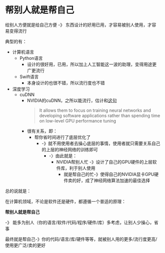 # 帮别人就是帮自己

给别人方便就是给自己方便 -》 东西设计的好用已用，才容易被别人使用，才容易变得流行

典型的有：

* 计算机语言
  * Python语言
    * 设计的很好用，已用，所以加上人工智能这一波的助理，变得用途更广更流行
  * Swift语言
    * 本身设计的也很不错，所以流行度也不错
* 深度学习
  * cuDNN
    * NVIDIA的cuDNN，之所以能流行，估计和[这句](https://developer.nvidia.com/cudnn)
        > It allows them to focus on training neural networks and developing software applications rather than spending time on low-level GPU performance tuning
    * 很有关系，即：
      * 帮你省时间进行了底层优化了
        * -》就不用使用者去操心底层的事情，使用者就只需要关系自己的上层的神经网络的训练即可
          * -〉由此就是：
            * NVIDIA帮别人忙 -》设计了自己的GPU硬件的上层软件库，利于别人使用
              * 就是帮自己的忙-》使得自己的NVIDIA显卡GPU硬件卖的好，成了神经网络算法加速的最佳选择

总的说就是：

在计算机领域，不论是软件还是硬件，都遵循一个普适的原理：

**帮别人就是帮自己**

-》 能多为别人（你的语言/软件/代码/程序/硬件/库）多考虑，让别人少操心，省事

最终就是帮自己-》你的代码/语言/库/硬件等等，就被别人用的更多/流行度更高/使用更广泛/卖的更好
